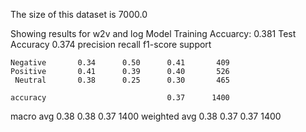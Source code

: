 The size of this dataset is 7000.0

Showing results for w2v and log Model
Training Accuarcy: 0.381
Test Accuracy 0.374
              precision    recall  f1-score   support

    Negative       0.34      0.50      0.41       409
    Positive       0.41      0.39      0.40       526
     Neutral       0.38      0.25      0.30       465

    accuracy                           0.37      1400
   macro avg       0.38      0.38      0.37      1400
weighted avg       0.38      0.37      0.37      1400

